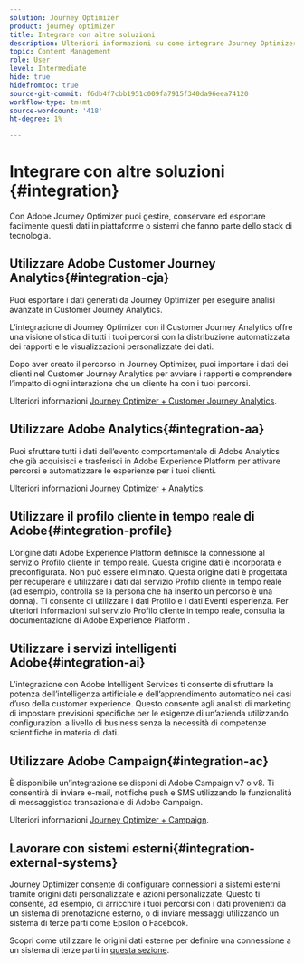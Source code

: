 ```yaml
---
solution: Journey Optimizer
product: journey optimizer
title: Integrare con altre soluzioni
description: Ulteriori informazioni su come integrare Journey Optimizer con altre soluzioni
topic: Content Management
role: User
level: Intermediate
hide: true
hidefromtoc: true
source-git-commit: f6db4f7cbb1951c009fa7915f340da96eea74120
workflow-type: tm+mt
source-wordcount: '418'
ht-degree: 1%

---
```


# Integrare con altre soluzioni {#integration}

Con Adobe Journey Optimizer puoi gestire, conservare ed esportare facilmente questi dati in piattaforme o sistemi che fanno parte dello stack di tecnologia.

## Utilizzare Adobe Customer Journey Analytics{#integration-cja}

Puoi esportare i dati generati da Journey Optimizer per eseguire analisi avanzate in Customer Journey Analytics.

L’integrazione di Journey Optimizer con il Customer Journey Analytics offre una visione olistica di tutti i tuoi percorsi con la distribuzione automatizzata dei rapporti e le visualizzazioni personalizzate dei dati.

Dopo aver creato il percorso in Journey Optimizer, puoi importare i dati dei clienti nel Customer Journey Analytics per avviare i rapporti e comprendere l’impatto di ogni interazione che un cliente ha con i tuoi percorsi.

Ulteriori informazioni [Journey Optimizer + Customer Journey Analytics](../reports/cja-ajo.md).

## Utilizzare Adobe Analytics{#integration-aa}

Puoi sfruttare tutti i dati dell’evento comportamentale di Adobe Analytics che già acquisisci e trasferisci in Adobe Experience Platform per attivare percorsi e automatizzare le esperienze per i tuoi clienti.

Ulteriori informazioni [Journey Optimizer + Analytics](../reports/cja-ajo.md).


## Utilizzare il profilo cliente in tempo reale di Adobe{#integration-profile}

L’origine dati Adobe Experience Platform definisce la connessione al servizio Profilo cliente in tempo reale. Questa origine dati è incorporata e preconfigurata. Non può essere eliminato. Questa origine dati è progettata per recuperare e utilizzare i dati dal servizio Profilo cliente in tempo reale (ad esempio, controlla se la persona che ha inserito un percorso è una donna). Ti consente di utilizzare i dati Profilo e i dati Eventi esperienza. Per ulteriori informazioni sul servizio Profilo cliente in tempo reale, consulta la documentazione di Adobe Experience Platform .


## Utilizzare i servizi intelligenti Adobe{#integration-ai}

L’integrazione con Adobe Intelligent Services ti consente di sfruttare la potenza dell’intelligenza artificiale e dell’apprendimento automatico nei casi d’uso della customer experience. Questo consente agli analisti di marketing di impostare previsioni specifiche per le esigenze di un’azienda utilizzando configurazioni a livello di business senza la necessità di competenze scientifiche in materia di dati.

## Utilizzare Adobe Campaign{#integration-ac}

È disponibile un’integrazione se disponi di Adobe Campaign v7 o v8. Ti consentirà di inviare e-mail, notifiche push e SMS utilizzando le funzionalità di messaggistica transazionale di Adobe Campaign.

Ulteriori informazioni [Journey Optimizer + Campaign](../building-journeys/ajo-ac.md).


## Lavorare con sistemi esterni{#integration-external-systems}

Journey Optimizer consente di configurare connessioni a sistemi esterni tramite origini dati personalizzate e azioni personalizzate. Questo ti consente, ad esempio, di arricchire i tuoi percorsi con i dati provenienti da un sistema di prenotazione esterno, o di inviare messaggi utilizzando un sistema di terze parti come Epsilon o Facebook.

Scopri come utilizzare le origini dati esterne per definire una connessione a un sistema di terze parti in [questa sezione](../datasource/external-data-sources.md).



